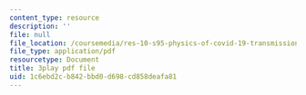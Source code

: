```yaml
---
content_type: resource
description: ''
file: null
file_location: /coursemedia/res-10-s95-physics-of-covid-19-transmission-fall-2020/1c6ebd2cb842bbd0d698cd858deafa81_-nAt3BJQ2xY.pdf
file_type: application/pdf
resourcetype: Document
title: 3play pdf file
uid: 1c6ebd2c-b842-bbd0-d698-cd858deafa81
---
```

